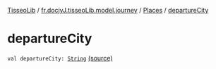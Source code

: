 [TisseoLib](../../index.md) / [fr.docjyJ.tisseoLib.model.journey](../index.md) / [Places](index.md) / [departureCity](./departure-city.md)

# departureCity

`val departureCity: `[`String`](https://kotlinlang.org/api/latest/jvm/stdlib/kotlin/-string/index.html) [(source)](https://github.com/docjyJ/TisseoLib/tree/master/src/main/kotlin/fr/docjyJ/tisseoLib/model/journey/Places.kt#L16)